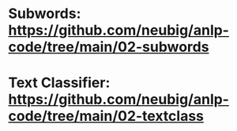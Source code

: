 # Subwords: https://github.com/neubig/anlp-code/tree/main/02-subwords
# Text Classifier: https://github.com/neubig/anlp-code/tree/main/02-textclass